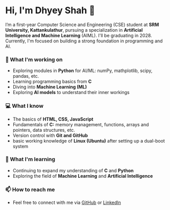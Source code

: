 # Hi, I'm Dhyey Shah 👋

I’m a first-year Computer Science and Engineering (CSE) student at **SRM University, Kattankulathur**, pursuing a specialization in **Artificial Intelligence and Machine Learning** (AIML). I'll be graduating in 2028. Currently, I'm focused on building a strong foundation in programming and AI.

### 🔭 What I'm working on
- Exploring modules in **Python** for AI/ML: numPy, mathplotlib, scipy, pandas, etc.
- Learning programming basics from **C**
- Diving into **Machine Learning (ML)**
- Exploring **AI models** to understand their inner workings

### 💻 What I know
- The basics of **HTML, CSS, JavaScript**
- Fundamentals of **C:** memory management, functions, arrays and pointers, data structures, etc.
- Version control with **Git and GitHub**
- basic working knowledge of **Linux (Ubuntu)** after setting up a dual-boot system

### 🌱 What I'm learning
- Continuing to expand my understanding of **C** and **Python**
- Exploring the field of **Machine Learning** and **Artificial Intelligence**

### 📫 How to reach me
- Feel free to connect with me via [GitHub](https://github.com/DhyeyShah23) or [LinkedIn](https://www.linkedin.com/in/dhyey-shah-607273323/)


